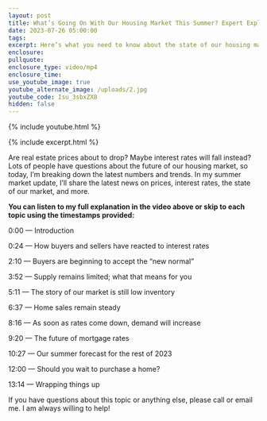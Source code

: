 ```yaml
---
layout: post
title: What’s Going On With Our Housing Market This Summer? Expert Explains
date: 2023-07-26 05:00:00
tags:
excerpt: Here’s what you need to know about the state of our housing market.
enclosure:
pullquote:
enclosure_type: video/mp4
enclosure_time:
use_youtube_image: true
youtube_alternate_image: /uploads/2.jpg
youtube_code: Isu_3sbxZX8
hidden: false
---
```

{% include youtube.html %}

{% include excerpt.html %}

Are real estate prices about to drop? Maybe interest rates will fall instead? Lots of people have questions about the future of our housing market, so today, I’m breaking down the latest numbers and trends. In my summer market update, I’ll share the latest news on prices, interest rates, the state of our market, and more.&nbsp;

**You can listen to my full explanation in the video above or skip to each topic using the timestamps provided:&nbsp;**

0:00 — Introduction

0:24 — How buyers and sellers have reacted to interest rates

2:10 — Buyers are beginning to accept the “new normal”

3:52 — Supply remains limited; what that means for you

5:11 — The story of our market is still low inventory&nbsp;

6:37 — Home sales remain steady

8:16 — As soon as rates come down, demand will increase

9:20 — The future of mortgage rates

10:27 — Our summer forecast for the rest of 2023

12:00 — Should you wait to purchase a home?

13:14 — Wrapping things up&nbsp;

If you have questions about this topic or anything else, please call or email me. I am always willing to help!